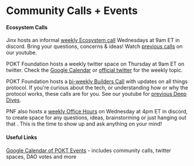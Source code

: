 # Community Calls + Events

#### Ecosystem Calls

Jinx hosts an informal [weekly Ecosystem call](https://discord.gg/BE6Pvwqq?event=1235251639095394334) Wednesdays at 9am ET in discord. Bring your questions, concerns & ideas! Watch [previous calls](https://youtube.com/playlist?list=PLYpSL-5AOmwrvgSOXPFkt2llhLAopm-Pm\&feature=shared) on our youtube.

POKT Foundation hosts a weekly twitter space on Thursday at 9am ET on twitter. Check the [Google Calendar](https://calendar.google.com/calendar/u/0/r?cid=Y19kMjY0NDQwMjg4MjdjNGYxYjQ1ZTI5YjVlNGNiOWJmMDcyZjM4Y2M0OTcyYjU2ZDBlZjIxNTNjODI5NTZiODFlQGdyb3VwLmNhbGVuZGFyLmdvb2dsZS5jb20) or [official twitter](https://twitter.com/POKTnetwork) for the weekly topic.

POKT Foundation hosts a [bi-weekly Builders Call](https://discord.gg/BE6Pvwqq?event=1231641104621899826) with updates on all things protocol. If you're curious about the tech, or understanding how or why the protocol works, these calls are for you. See our youtube for [previous Deep Dives](https://youtube.com/playlist?list=PLYpSL-5AOmwoAS16pz7GsAuY4iBWPxlzA\&feature=shared).

PNF also hosts a [weekly Office Hours](https://discord.gg/BE6Pvwqq?event=1234914252444139580) on Wednesday at 4pm ET in discord, to create space for any questions, ideas, brainstorming or just hanging out that . This is the time to show up and ask anything on your mind!

#### Useful Links

[Google Calendar of POKT Events](https://calendar.google.com/calendar/u/0?cid=Y19kMjY0NDQwMjg4MjdjNGYxYjQ1ZTI5YjVlNGNiOWJmMDcyZjM4Y2M0OTcyYjU2ZDBlZjIxNTNjODI5NTZiODFlQGdyb3VwLmNhbGVuZGFyLmdvb2dsZS5jb20) - includes community calls, twitter spaces, DAO votes and more
